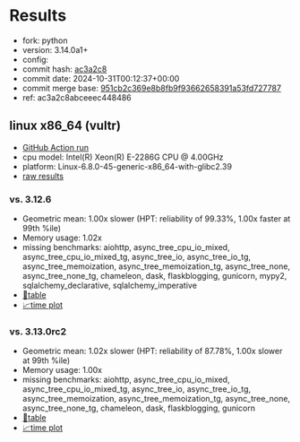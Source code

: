 # Results

- fork: python
- version: 3.14.0a1+
- config: 
- commit hash: [ac3a2c8](https://github.com/python/cpython/commit/ac3a2c8)
- commit date: 2024-10-31T00:12:37+00:00
- commit merge base: [951cb2c369e8b8fb9f93662658391a53fd727787](https://github.com/python/cpython/commit/951cb2c369e8b8fb9f93662658391a53fd727787)
- ref: ac3a2c8abceeec448486

## linux x86_64 (vultr)

- [GitHub Action run](https://github.com/facebookexperimental/free-threading-benchmarking/actions/runs/11603802920)
- cpu model: Intel(R) Xeon(R) E-2286G CPU @ 4.00GHz
- platform: Linux-6.8.0-45-generic-x86_64-with-glibc2.39
- [raw results](bm-20241031-vultr-x86_64-python-ac3a2c8abceeec448486-3.14.0a1%2B-ac3a2c8.json)

### vs. 3.12.6

- Geometric mean: 1.00x slower (HPT: reliability of 99.33%, 1.00x faster at 99th %ile)
- Memory usage: 1.02x
- missing benchmarks: aiohttp, async_tree_cpu_io_mixed, async_tree_cpu_io_mixed_tg, async_tree_io, async_tree_io_tg, async_tree_memoization, async_tree_memoization_tg, async_tree_none, async_tree_none_tg, chameleon, dask, flaskblogging, gunicorn, mypy2, sqlalchemy_declarative, sqlalchemy_imperative
- [📄table](bm-20241031-vultr-x86_64-python-ac3a2c8abceeec448486-3.14.0a1%2B-ac3a2c8-vs-3.12.6.md)
- [📈time plot](bm-20241031-vultr-x86_64-python-ac3a2c8abceeec448486-3.14.0a1%2B-ac3a2c8-vs-3.12.6.svg)

### vs. 3.13.0rc2

- Geometric mean: 1.02x slower (HPT: reliability of 87.78%, 1.00x slower at 99th %ile)
- Memory usage: 1.00x
- missing benchmarks: aiohttp, async_tree_cpu_io_mixed, async_tree_cpu_io_mixed_tg, async_tree_io, async_tree_io_tg, async_tree_memoization, async_tree_memoization_tg, async_tree_none, async_tree_none_tg, chameleon, dask, flaskblogging, gunicorn
- [📄table](bm-20241031-vultr-x86_64-python-ac3a2c8abceeec448486-3.14.0a1%2B-ac3a2c8-vs-3.13.0rc2.md)
- [📈time plot](bm-20241031-vultr-x86_64-python-ac3a2c8abceeec448486-3.14.0a1%2B-ac3a2c8-vs-3.13.0rc2.svg)

